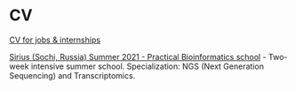 # CV
[CV for jobs & internships](https://github.com/netwasted/CV/blob/main/CV%20(3).pdf)

[Sirius (Sochi, Russia) Summer 2021 - Practical Bioinformatics school](https://github.com/netwasted/CV/tree/main/SiriusBio2021) - Two-week intensive summer school. Specialization: NGS (Next Generation Sequencing) and Transcriptomics.
